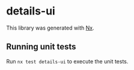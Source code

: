 # details-ui

This library was generated with [Nx](https://nx.dev).

## Running unit tests

Run `nx test details-ui` to execute the unit tests.
